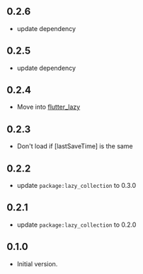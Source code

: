 ## 0.2.6
- update dependency
## 0.2.5
- update dependency
## 0.2.4
- Move into [flutter_lazy](https://github.com/j-siu/flutter_lazy)
## 0.2.3
- Don't load if [lastSaveTime] is the same
## 0.2.2
- update `package:lazy_collection` to 0.3.0
## 0.2.1
- update `package:lazy_collection` to 0.2.0
## 0.1.0
- Initial version.
